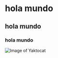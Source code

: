 # hola mundo
## hola mundo
### hola mundo

![Image of Yaktocat](https://octodex.github.com/images/yaktocat.png)
